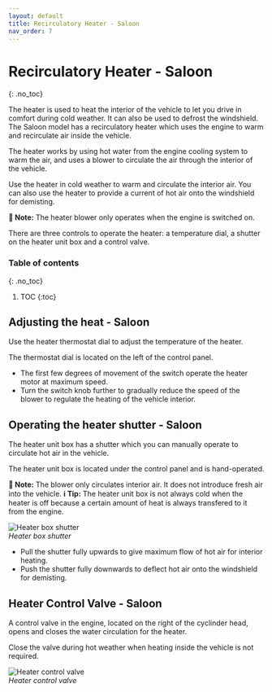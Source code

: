 ```yaml
---
layout: default
title: Recirculatory Heater - Saloon
nav_order: 7
---
```


# Recirculatory Heater - Saloon
{: .no_toc}

The heater is used to heat the interior of the vehicle to let you drive in comfort during cold weather. It can also be used to defrost the windshield. The Saloon model has a recirculatory heater which uses the engine to warm and recirculate air inside the vehicle.

The heater works by using hot water from the engine cooling system to warm the air, and uses a blower to circulate the air through the interior of the vehicle.

Use the heater in cold weather to warm and circulate the interior air. You can also use the heater to provide a current of hot air onto the windshield for demisting.

**📝 Note:** The heater blower only operates when the engine is switched on.

There are three controls to operate the heater: a temperature dial, a shutter on the heater unit box and a control valve.

### Table of contents
{: .no_toc}

1. TOC
{:toc}

## Adjusting the heat - Saloon

Use the heater thermostat dial to adjust the temperature of the heater.

The thermostat dial is located on the left of the control panel.

- The first few degrees of movement of the switch operate the heater motor at maximum speed.
- Turn the switch knob further to gradually reduce the speed of the blower to regulate the heating of the vehicle interior.

## Operating the heater shutter - Saloon

The heater unit box has a shutter which you can manually operate to circulate hot air in the vehicle.

The heater unit box is located under the control panel and is hand-operated.

**📝 Note:** The blower only circulates interior air. It does not introduce fresh air into the vehicle.
**ℹ️ Tip:** The heater unit box is not always cold when the heater is off because a certain amount of heat is always transfered to it from the engine.

![Heater box shutter](/assets/images/HeaterBoxShutter.png)  
*Heater box shutter*

- Pull the shutter fully upwards to give maximum flow of hot air for interior heating.
- Push the shutter fully downwards to deflect hot air onto the windshield for demisting.

## Heater Control Valve - Saloon

A control valve in the engine, located on the right of the cyclinder head, opens and closes the water circulation for the heater.

Close the valve during hot weather when heating inside the vehicle is not required.

![Heater control valve](/assets/images/HeatercontrolValve.png)  
*Heater control valve*

